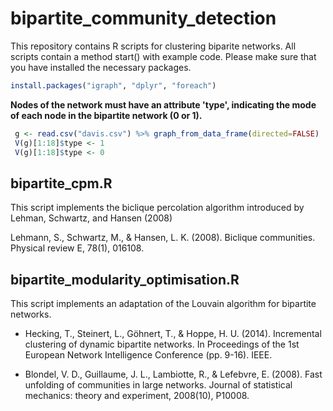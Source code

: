 # bipartite_community_detection

This repository contains R scripts for clustering biparite networks. 
All scripts contain a method start() with example code. Please make sure that you have installed the necessary packages.
```R
install.packages("igraph", "dplyr", "foreach")
```
**Nodes of the network must have an attribute 'type', indicating the mode of each node in the bipartite network (0 or 1).**
```R
 g <- read.csv("davis.csv") %>% graph_from_data_frame(directed=FALSE)
 V(g)[1:18]$type <- 1
 V(g)[1:18]$type <- 0
```

## bipartite_cpm.R
This script implements the biclique percolation algorithm introduced by Lehman, Schwartz, and Hansen (2008)

Lehmann, S., Schwartz, M., & Hansen, L. K. (2008). Biclique communities. Physical review E, 78(1), 016108.

## bipartite_modularity_optimisation.R
This script implements an adaptation of the Louvain algorithm for bipartite networks.

- Hecking, T., Steinert, L., Göhnert, T., & Hoppe, H. U. (2014). Incremental clustering of dynamic bipartite networks. In Proceedings of the 1st European Network Intelligence Conference (pp. 9-16). IEEE.

- Blondel, V. D., Guillaume, J. L., Lambiotte, R., & Lefebvre, E. (2008). Fast unfolding of communities in large networks. Journal of statistical mechanics: theory and experiment, 2008(10), P10008.

